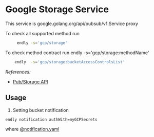 # Google Storage Service 

This service is google.golang.org/api/pubsub/v1.Service proxy 

To check all supported method run
```bash
     endly -s='gcp/storage'
```

To check method contract run endly -s='gcp/storage:methodName'
```bash
    endly  -s='gcp/storage:bucketAccessControlsList'

```

_References:_
- [Pub/Storage API](https://cloud.google.com/storage/docs/reference/rest/)


## Usage

1. Setting bucket notification

```endly notification authWith=myGCPSecrets```

where
[@notification.yaml](usage/notification.yaml)

```yaml

```